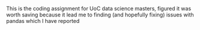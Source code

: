 This is the coding assignment for UoC data science masters, figured it was worth saving because it lead me to finding (and hopefully fixing) issues with pandas which I have reported
